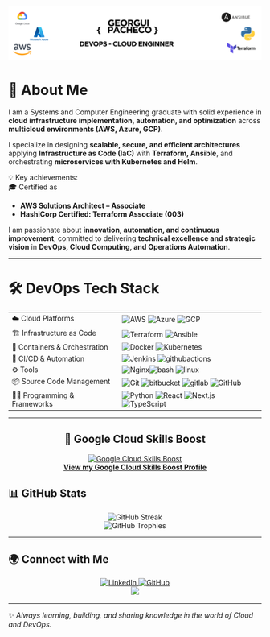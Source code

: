 ![image_readme](images/profile_readme.png)


# 👾 About Me


I am a Systems and Computer Engineering graduate with solid experience in **cloud infrastructure implementation, automation, and optimization** across **multicloud environments (AWS, Azure, GCP)**.  

I specialize in designing **scalable, secure, and efficient architectures** applying **Infrastructure as Code (IaC)** with **Terraform, Ansible**, and orchestrating **microservices with Kubernetes and Helm**.  

💡 Key achievements:  
  🎓 Certified as 
  - **AWS Solutions Architect – Associate**
  - **HashiCorp Certified: Terraform Associate (003)**

I am passionate about **innovation, automation, and continuous improvement**, committed to delivering **technical excellence and strategic vision** in **DevOps, Cloud Computing, and Operations Automation**.  

---

# 🛠️ DevOps Tech Stack

<div align="center">

| |  |
|--------------|------------------|
| ☁️ Cloud Platforms | <img src="https://skillicons.dev/icons?i=aws" height="40" alt="AWS"/> <img src="https://skillicons.dev/icons?i=azure" height="40" alt="Azure"/> <img src="https://skillicons.dev/icons?i=gcp" height="40" alt="GCP"/> |
| 🏗️ Infrastructure as Code | <img src="https://skillicons.dev/icons?i=terraform" height="40" alt="Terraform"/> <img src="https://skillicons.dev/icons?i=ansible" height="40" alt="Ansible"/> |
| 🐳 Containers & Orchestration | <img src="https://skillicons.dev/icons?i=docker" height="40" alt="Docker"/> <img src="https://skillicons.dev/icons?i=kubernetes" height="40" alt="Kubernetes"/> |
| 🔄 CI/CD & Automation | <img src="https://skillicons.dev/icons?i=jenkins" height="40" alt="Jenkins"/> <img src="https://skillicons.dev/icons?i=githubactions" height="40" alt="githubactions"/> |
| ⚙ Tools | <img src="https://skillicons.dev/icons?i=nginx" height="40" alt="Nginx"/><img src="https://skillicons.dev/icons?i=bash" height="40" alt="bash"/> <img src="https://skillicons.dev/icons?i=linux" height="40" alt="linux"/> |
| 📦 Source Code Management | <img src="https://skillicons.dev/icons?i=git" height="40" alt="Git"/> <img src="https://skillicons.dev/icons?i=bitbucket" height="40" alt="bitbucket"/>  <img src="https://skillicons.dev/icons?i=gitlab" height="40" alt="gitlab"/> <img src="https://skillicons.dev/icons?i=github" height="40" alt="GitHub"/> |
| 👨‍💻 Programming & Frameworks | <img src="https://skillicons.dev/icons?i=python" height="40" alt="Python"/> <img src="https://skillicons.dev/icons?i=react" height="40" alt="React"/> <img src="https://skillicons.dev/icons?i=nextjs" height="40" alt="Next.js"/> <img src="https://skillicons.dev/icons?i=ts" height="40" alt="TypeScript"/> |

</div> 


---


<div align="center">

## 🏅 Google Cloud Skills Boost

<div align="center">
  <a href="https://www.cloudskillsboost.google/public_profiles/d409a326-4481-4542-98ca-c0c4b92aaf91" target="_blank">
    <img src="https://www.vectorlogo.zone/logos/google_cloud/google_cloud-ar21.svg" alt="Google Cloud Skills Boost" width="100"/>
    <br/>
    <b>View my Google Cloud Skills Boost Profile</b>
  </a>
</div>




</div>


## 📊 GitHub Stats

<div align="center">
  <img src="https://streak-stats.demolab.com?user=georguiazel&locale=en&mode=daily&theme=dracula&hide_border=false&border_radius=5" height="150" alt="GitHub Streak" />
  <br/>
  <img src="https://github-profile-trophy.vercel.app?username=georguiazel&theme=dracula&column=-1&row=1&margin-w=8&margin-h=8" height="150" alt="GitHub Trophies" />
</div>

---

## 🌍 Connect with Me

<div align="center">
  <a href="https://www.linkedin.com/in/georgui-azel-pacheco-sandoval/" target="_blank">
    <img src="https://img.shields.io/static/v1?message=LinkedIn&logo=linkedin&label=&color=0077B5&logoColor=white&style=for-the-badge" height="30" alt="LinkedIn"/>
  </a>
  <a href="https://github.com/georguiazel" target="_blank">
    <img src="https://img.shields.io/static/v1?message=GitHub&logo=github&label=&color=181717&logoColor=white&style=for-the-badge" height="30" alt="GitHub"/>
  </a>
  <div align="center">
  <img src="https://media2.giphy.com/media/v1.Y2lkPTc5MGI3NjExb3FrbmJ6N2VzZGdzaXo4Z2t1NDYxNWpob2hueDN2ZHB0aXZjbXQwbiZlcD12MV9pbnRlcm5hbF9naWZfYnlfaWQmY3Q9Zw/vzO0Vc8b2VBLi/giphy.gif" width="300"/>
</div>
</div>

---

✨ *Always learning, building, and sharing knowledge in the world of Cloud and DevOps.*  
